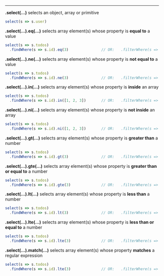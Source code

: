 
---
<b class="text-purple-000">.select(...)</b> selects an object, array or primitive
```ts
select(s => s.user)
```

<b class="text-purple-000">.select(...).eq(...)</b> selects array element(s) whose property is <b>equal to</b> a value
```ts
select(s => s.todos)
  .findWhere(s => s.id).eq(3)               // OR:   .filterWhere(s => s.id).eq(3)
```

<b class="text-purple-000">.select(...).ne(...)</b> selects array element(s) whose property is <b>not equal to</b> a value
```ts
select(s => s.todos)
  .findWhere(s => s.id).ne(3)               // OR:   .filterWhere(s => s.id).nes(3)
```

<b class="text-purple-000">.select(...).in(...)</b> selects array element(s) whose property is <b>inside</b> an array
```ts
select(s => s.todos)
  .findWhere(s => s.id).in([1, 2, 3])       // OR:   .filterWhere(s => s.id).in([1, 2, 3])
```

<b class="text-purple-000">.select(...).ni(...)</b> selects array element(s) whose property is <b>not inside</b> an array
```ts
select(s => s.todos)
  .findWhere(s => s.id).ni([1, 2, 3])       // OR:   .filterWhere(s => s.id).ni([1, 2, 3])
```

<b class="text-purple-000">.select(...).gt(...)</b> selects array element(s) whose property is <b>greater than</b> a number
```ts
select(s => s.todos)
  .findWhere(s => s.id).gt(3)               // OR:   .filterWhere(s => s.id).gt(3)
```

<b class="text-purple-000">.select(...).gte(...)</b> selects array element(s) whose property is <b>greater than or equal to</b> a number
```ts
select(s => s.todos)
  .findWhere(s => s.id).gte(3)              // OR:   .filterWhere(s => s.id).gte(3)
```

<b class="text-purple-000">.select(...).lt(...)</b> selects array element(s) whose property is <b>less than</b> a number
```ts
select(s => s.todos)
  .findWhere(s => s.id).lt(3)               // OR:   .filterWhere(s => s.id).lt(3)
```

<b class="text-purple-000">.select(...).lte(...)</b> selects array element(s) whose property is <b>less than or equal to</b> a number
```ts
select(s => s.todos)
  .findWhere(s => s.id).lte(3)              // OR:   .filterWhere(s => s.id).lte(3)
```

<b class="text-purple-000">.select(...).match(...)</b> selects array element(s) whose property <b>matches</b> a regular expression
```ts
select(s => s.todos)
  .findWhere(s => s.id).lte(3)              // OR:   .filterWhere(s => s.id).lte(3)
```
